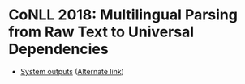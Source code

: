 # CoNLL 2018: Multilingual Parsing from Raw Text to Universal Dependencies

- [System outputs](https://lindat.mff.cuni.cz/repository/xmlui/handle/11234/1-2885) ([Alternate link](https://www.dropbox.com/s/lhjjlb5dvm2nrzp/conll2018-test-runs.tgz?dl=0))

